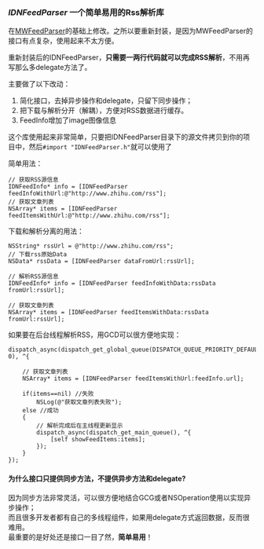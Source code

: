 ### *IDNFeedParser* 一个简单易用的Rss解析库

在[MWFeedParser](https://github.com/mwaterfall/MWFeedParser)的基础上修改。之所以要重新封装，是因为MWFeedParser的接口有点复杂，使用起来不太方便。

重新封装后的IDNFeedParser，**只需要一两行代码就可以完成RSS解析**，不用再写那么多delegate方法了。

主要做了以下改动：

1. 简化接口，去掉异步操作和delegate，只留下同步操作；
1. 把下载与解析分开（解耦），方便对RSS数据进行缓存。
1. FeedInfo增加了image图像信息

这个库使用起来非常简单，只要把IDNFeedParser目录下的源文件拷贝到你的项目中，然后`#import "IDNFeedParser.h"`就可以使用了

简单用法：

	// 获取RSS源信息
	IDNFeedInfo* info = [IDNFeedParser feedInfoWithUrl:@"http://www.zhihu.com/rss"];
	// 获取文章列表
	NSArray* items = [IDNFeedParser feedItemsWithUrl:@"http://www.zhihu.com/rss"];

下载和解析分离的用法：

	NSString* rssUrl = @"http://www.zhihu.com/rss";
	// 下载rss原始Data
	NSData* rssData = [IDNFeedParser dataFromUrl:rssUrl];
  
	// 解析RSS源信息
	IDNFeedInfo* info = [IDNFeedParser feedInfoWithData:rssData fromUrl:rssUrl];
  
	// 获取文章列表
	NSArray* items = [IDNFeedParser feedItemsWithData:rssData fromUrl:rssUrl];

如果要在后台线程解析RSS，用GCD可以很方便地实现：

	dispatch_async(dispatch_get_global_queue(DISPATCH_QUEUE_PRIORITY_DEFAULT, 0), ^{
	
		// 获取文章列表
		NSArray* items = [IDNFeedParser feedItemsWithUrl:feedInfo.url];
	
		if(items==nil) //失败
			NSLog(@"获取文章列表失败");
		else //成功
		{
			// 解析完成后在主线程更新显示
			dispatch_async(dispatch_get_main_queue(), ^{
				[self showFeedItems:items];
			});
		}
	});

#### 为什么接口只提供同步方法，不提供异步方法和delegate?

因为同步方法非常灵活，可以很方便地结合GCG或者NSOperation使用以实现异步操作；  
而且很多开发者都有自己的多线程组件，如果用delegate方式返回数据，反而很难用。  
最重要的是好处还是接口一目了然，**简单易用**！
